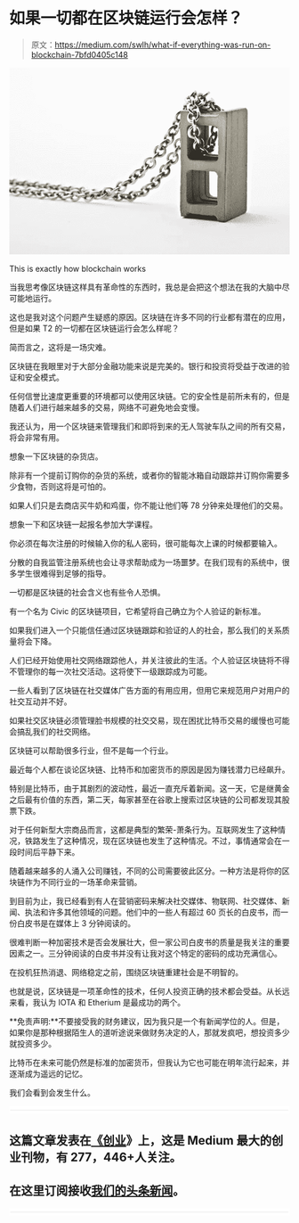 # 如果一切都在区块链运行会怎样？

> 原文：<https://medium.com/swlh/what-if-everything-was-run-on-blockchain-7bfd0405c148>

![](img/189505f4f31248fe69ea9c3854b55093.png)

This is exactly how blockchain works

当我思考像区块链这样具有革命性的东西时，我总是会把这个想法在我的大脑中尽可能地运行。

这也是我对这个问题产生疑惑的原因。区块链在许多不同的行业都有潜在的应用，但是如果 T2 的一切都在区块链运行会怎么样呢？

简而言之，这将是一场灾难。

区块链在我眼里对于大部分金融功能来说是完美的。银行和投资将受益于改进的验证和安全模式。

任何信誉比速度更重要的环境都可以使用区块链。它的安全性是前所未有的，但是随着人们进行越来越多的交易，网络不可避免地会变慢。

我还认为，用一个区块链来管理我们和即将到来的无人驾驶车队之间的所有交易，将会非常有用。

想象一下区块链的杂货店。

除非有一个提前订购你的杂货的系统，或者你的智能冰箱自动跟踪并订购你需要多少食物，否则这将是可怕的。

如果人们只是去商店买牛奶和鸡蛋，你不能让他们等 78 分钟来处理他们的交易。

想象一下和区块链一起报名参加大学课程。

你必须在每次注册的时候输入你的私人密码，很可能每次上课的时候都要输入。

分散的自我监管注册系统也会让寻求帮助成为一场噩梦。在我们现有的系统中，很多学生很难得到足够的指导。

一切都是区块链的社会含义也有些令人恐惧。

有一个名为 Civic 的区块链项目，它希望将自己确立为个人验证的新标准。

如果我们进入一个只能信任通过区块链跟踪和验证的人的社会，那么我们的关系质量将会下降。

人们已经开始使用社交网络跟踪他人，并关注彼此的生活。个人验证区块链将不得不管理你的每一次社交活动。这将使下一级跟踪成为可能。

一些人看到了区块链在社交媒体广告方面的有用应用，但用它来规范用户对用户的社交互动并不好。

如果社交区块链必须管理脸书规模的社交交易，现在困扰比特币交易的缓慢也可能会搞乱我们的社交网络。

区块链可以帮助很多行业，但不是每一个行业。

最近每个人都在谈论区块链、比特币和加密货币的原因是因为赚钱潜力已经飙升。

特别是比特币，由于其剧烈的波动性，最近一直充斥着新闻。这一天，它是继黄金之后最有价值的东西，第二天，每家甚至在谷歌上搜索过区块链的公司都发现其股票下跌。

对于任何新型大宗商品而言，这都是典型的繁荣-萧条行为。互联网发生了这种情况，铁路发生了这种情况，现在区块链也发生了这种情况。不过，事情通常会在一段时间后平静下来。

随着越来越多的人涌入公司赚钱，不同的公司需要彼此区分。一种方法是将你的区块链作为不同行业的一场革命来营销。

到目前为止，我已经看到有人在营销密码来解决社交媒体、物联网、社交媒体、新闻、执法和许多其他领域的问题。他们中的一些人有超过 60 页长的白皮书，而一份白皮书是在媒体上 3 分钟阅读的。

很难判断一种加密技术是否会发展壮大，但一家公司白皮书的质量是我关注的重要因素之一。三分钟阅读的白皮书并没有让我对这个特定的密码的成功充满信心。

在投机狂热消退、网络稳定之前，围绕区块链重建社会是不明智的。

也就是说，区块链是一项革命性的技术，任何人投资正确的技术都会受益。从长远来看，我认为 IOTA 和 Etherium 是最成功的两个。

**免责声明:**不要接受我的财务建议，因为我只是一个有新闻学位的人。但是，如果你是那种根据陌生人的道听途说来做财务决定的人，那就发疯吧，想投资多少就投资多少。

比特币在未来可能仍然是标准的加密货币，但我认为它也可能在明年流行起来，并逐渐成为遥远的记忆。

我们会看到会发生什么。

![](img/731acf26f5d44fdc58d99a6388fe935d.png)

## 这篇文章发表在[《创业](https://medium.com/swlh)》上，这是 Medium 最大的创业刊物，有 277，446+人关注。

## 在这里订阅接收[我们的头条新闻](http://growthsupply.com/the-startup-newsletter/)。

![](img/731acf26f5d44fdc58d99a6388fe935d.png)